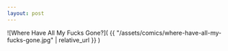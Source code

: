 ```yaml
---
layout: post
---
```


![Where Have All My Fucks Gone?]( {{ "/assets/comics/where-have-all-my-fucks-gone.jpg" | relative_url }} )
